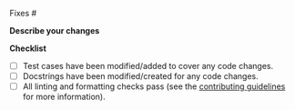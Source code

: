 <!-- Which issue does this address? -->
Fixes #

**Describe your changes**

<!-- TODO -->

**Checklist**

<!-- Place an X between the [ ] for completed tasks -->

- [ ] Test cases have been modified/added to cover any code changes.
- [ ] Docstrings have been modified/created for any code changes.
- [ ] All linting and formatting checks pass (see the [contributing guidelines](https://github.com/stefmolin/docstringify/blob/main/CONTRIBUTING.md) for more information).
